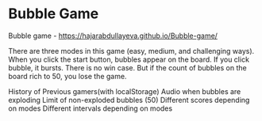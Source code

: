 # Bubble Game
Bubble game - https://hajarabdullayeva.github.io/Bubble-game/

There are three modes in this game (easy, medium, and challenging ways). When you click the start button, bubbles appear on the board. If you click bubble, it bursts.
There is no win case. But if the count of bubbles on the board rich to 50, you lose the game.

History of Previous gamers(with localStorage)
Audio when bubbles are exploding
Limit of non-exploded bubbles (50)
Different scores depending on modes
Different intervals depending on modes

